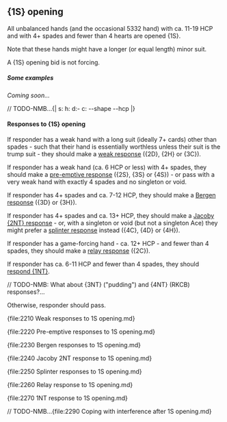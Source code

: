 ## <a name="1S_opening"> {1S} opening

All unbalanced hands (and the occasional 5332 hand) with ca. 11-19 HCP and with 4+ spades and fewer than 4 hearts are opened {1S}.

Note that these hands might have a longer (or equal length) minor suit.

A {1S} opening bid is not forcing.

##### Some examples

_Coming soon..._

// TODO-NMB...{| s: h: d:- c: --shape --hcp |}

#### Responses to {1S} opening

If responder has a weak hand with a long suit (ideally 7+ cards) other than spades - such that their hand is essentially worthless unless their suit is the trump suit - they should make a [weak response](#Weak_responses_to_1S_opening) ({2D}, {2H} or {3C}).

If responder has a weak hand (ca. 6 HCP or less) with 4+ spades, they should make a [pre-emptive response](#Pre-emptive_responses_to_1S_opening) ({2S}, {3S} or {4S}) - or pass with a very weak hand with exactly 4 spades and no singleton or void.

If responder has 4+ spades and ca. 7-12 HCP, they should make a [Bergen response](#Bergen_responses_to_1S_opening) ({3D} or {3H}).

If responder has 4+ spades and ca. 13+ HCP, they should make a [Jacoby {2NT} response](#Jacoby_2NT_response_to_1S_opening) - or, with a singleton or void (but not a singleton Ace) they might prefer a [splinter response](#Splinter_responses_to_1S_opening) instead ({4C}, {4D} or {4H}).

If responder has a game-forcing hand - ca. 12+ HCP - and fewer than 4 spades, they should make a [relay response](#Relay_response_to_1S_opening) ({2C}).

If responder has ca. 6-11 HCP and fewer than 4 spades, they should [respond {1NT}](#1NT_response_to_1S_opening).

// TODO-NMB: What about {3NT} ("pudding") and {4NT} (RKCB) responses?...

Otherwise, responder should pass.

{file:2210 Weak responses to 1S opening.md}

{file:2220 Pre-emptive responses to 1S opening.md}

{file:2230 Bergen responses to 1S opening.md}

{file:2240 Jacoby 2NT response to 1S opening.md}

{file:2250 Splinter responses to 1S opening.md}

{file:2260 Relay response to 1S opening.md}

{file:2270 1NT response to 1S opening.md}

// TODO-NMB...{file:2290 Coping with interference after 1S opening.md}

